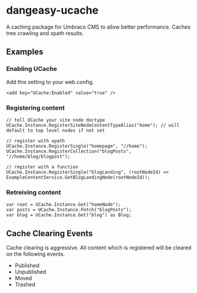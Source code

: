 # dangeasy-ucache

A caching package for Umbraco CMS to allow better performance. Caches tree crawling and xpath results.

## Examples
### Enabling UCache
Add this setting to your web.config.
```
<add key="UCache:Enabled" value="true" />
```

### Registering content
```
// tell UCache your site node doctype
UCache.Instance.RegisterSiteNodeContentTypeAlias("home"); // will default to top level nodes if not set

// register with xpath
UCache.Instance.RegisterSingle("homepage", "//home");
UCache.Instance.RegisterCollection("blogPosts", "//home/blog/blogpost");

// register with a function
UCache.Instance.RegisterSingle("blogLanding", (rootNodeId) => ExampleContentService.GetBlogLandingNode(rootNodeId));
```

### Retreiving content
```
var root = UCache.Instance.Get("homeNode"); 
var posts = UCache.Instance.Fetch("blogPosts");
var blog = UCache.Instance.Get("blog") as Blog;
```

## Cache Clearing Events
Cache clearing is aggressive. All content which is registered will be cleared on the following events. 
- Published
- Unpublished
- Moved
- Trashed
